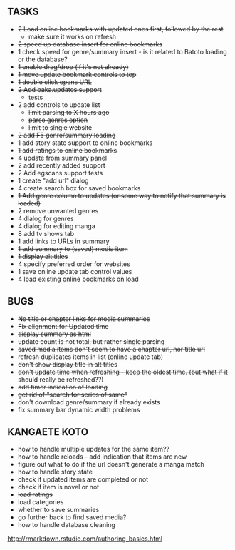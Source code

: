 ## TASKS
* ~~2 Load online bookmarks with updated ones first, followed by the rest~~
  * make sure it works on refresh
* ~~2 speed up database insert for online bookmarks~~
* 1 check speed for genre/summary insert - is it related to Batoto loading or the database?
* ~~1 enable drag/drop (if it's not already)~~
* ~~1 move update bookmark controls to top~~
* ~~1 double click opens URL~~
* ~~2 Add baka.updates support~~
  * tests
* 2 add controls to update list 
	* ~~limit parsing to X hours ago~~
	* ~~parse genres option~~
	* ~~limit to single website~~
* ~~2 add F5 genre/summary loading~~
* ~~1 add story state support to online bookmarks~~
* ~~1 add ratings to online bookmarks~~
* 4 update from summary panel
* 2 add recently added support
* 2 Add egscans support
	tests
* 1 create "add url" dialog
* 4 create search box for saved bookmarks
* ~~1 Add genre column to updates (or some way to notify that summary is loaded)~~
* 2 remove unwanted genres
* 4 dialog for genres
* 4 dialog for editing manga
* 8 add tv shows tab
* 1 add links to URLs in summary
* ~~1 add summary to (saved) media item~~
* ~~1 display alt titles~~
* 4 specify preferred order for websites
* 1 save online update tab control values
* 4 load existing online bookmarks on load

## BUGS
* ~~No title or chapter links for media summaries~~
* ~~Fix alignment for Updated time~~
* ~~display summary as html~~
* ~~update count is not total, but rather single parsing~~
* ~~saved media items don't seem to have a chapter url, nor title url~~
* ~~refresh duplicates items in list (online update tab)~~
* ~~don't show display title in alt titles~~
* ~~don't update time when refreshing - keep the oldest time. (but what if it should really be refreshed??)~~
* ~~add timer indication of loading~~
* ~~get rid of "search for series of same"~~
* don't download genre/summary if already exists
* fix summary bar dynamic width problems

## KANGAETE KOTO
* how to handle multiple updates for the same item??
* how to handle reloads - add indication that items are new
* figure out what to do if the url doesn't generate a manga match
* how to handle story state
* check if updated items are completed or not
* check if item is novel or not
* ~~load ratings~~
* load categories
* whether to save summaries
* go further back to find saved media?
* how to handle database cleaning

http://rmarkdown.rstudio.com/authoring_basics.html